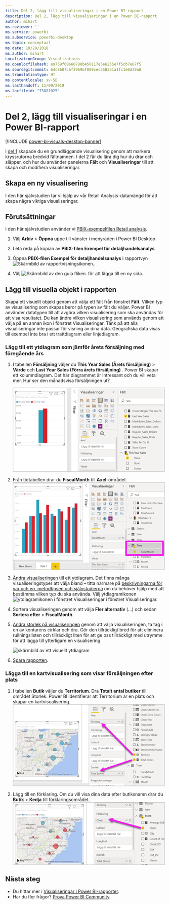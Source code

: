 ```yaml
---
title: Del 2, lägg till visualiseringar i en Power BI-rapport
description: Del 2, lägg till visualiseringar i en Power BI-rapport
author: mihart
ms.reviewer: ''
ms.service: powerbi
ms.subservice: powerbi-desktop
ms.topic: conceptual
ms.date: 10/28/2018
ms.author: mihart
LocalizationGroup: Visualizations
ms.openlocfilehash: e9759f69668780b450117e5e6255e7f5cb7e67f5
ms.sourcegitcommit: 64c860fcbf2969bf089cec358331a1fc1e0d39a8
ms.translationtype: HT
ms.contentlocale: sv-SE
ms.lasthandoff: 11/09/2019
ms.locfileid: "73881025"
---
```

# <a name="part-2-add-visualizations-to-a-power-bi-report"></a>Del 2, lägg till visualiseringar i en Power BI-rapport

[!INCLUDE [power-bi-visuals-desktop-banner](../includes/power-bi-visuals-desktop-banner.md)]

I [del 1](power-bi-report-add-visualizations-i.md) skapade du en grundläggande visualisering genom att markera kryssrutorna bredvid fältnamnen.  I del 2 får du lära dig hur du drar och släpper, och hur du använder panelerna **Fält** och **Visualiseringar** till att skapa och modifiera visualiseringar.


## <a name="create-a-new-visualization"></a>Skapa en ny visualisering
I den här självstudien tar vi hjälp av vår Retail Analysis-datamängd för att skapa några viktiga visualiseringar.

## <a name="prerequisites"></a>Förutsättningar

I den här självstudien använder vi [PBIX-exempelfilen Retail analysis](https://download.microsoft.com/download/9/6/D/96DDC2FF-2568-491D-AAFA-AFDD6F763AE3/Retail%20Analysis%20Sample%20PBIX.pbix).

1. Välj **Arkiv** > **Öppna** uppe till vänster i menyraden i Power BI Desktop
   
2. Leta reda på kopian av **PBIX-filen Exempel för detaljhandelsanalys**

1. Öppna **PBIX-filen Exempel för detaljhandelsanalys** i rapportvyn ![Skärmbild av rapportvisningsikonen.](media/power-bi-visualization-kpi/power-bi-report-view.png).

1. Välj ![Skärmbild av den gula fliken.](media/power-bi-visualization-kpi/power-bi-yellow-tab.png) för att lägga till en ny sida.

## <a name="add-visualizations-to-the-report"></a>Lägg till visuella objekt i rapporten

Skapa ett visuellt objekt genom att välja ett fält från fönstret **Fält**. Vilken typ av visualisering som skapas beror på typen av fält du väljer. Power BI använder datatypen till att avgöra vilken visualisering som ska användas för att visa resultatet. Du kan ändra vilken visualisering som används genom att välja på en annan ikon i fönstret Visualiseringar. Tänk på att alla visualiseringar inte passar för visning av dina data. Geografiska data visas till exempel inte bra i ett trattdiagram eller linjediagram. 


### <a name="add-an-area-chart-that-looks-at-this-years-sales-compared-to-last-year"></a>Lägg till ett ytdiagram som jämför årets försäljning med föregående års

1. I tabellen **Försäljning** väljer du **This Year Sales (Årets försäljning)**  > **Värde** och **Last Year Sales (Förra årets försäljning)** . Power BI skapar ett kolumndiagram.  Det här diagrammet är intressant och du vill veta mer. Hur ser den månadsvisa försäljningen ut?  
   
   ![Skärmbild med ett kolumndiagram](media/power-bi-report-add-visualizations-ii/power-bi-start.png)

2. Från tidtabellen drar du **FiscalMonth** till **Axel**-området.  
   ![Skärmbild med ett kolumndiagram där FiscalMonth är en axel](media/power-bi-report-add-visualizations-ii/power-bi-fiscalmonth.png)

3. [Ändra visualiseringen](power-bi-report-change-visualization-type.md) till ett ytdiagram.  Det finns många visualiseringstyper att välja bland – titta närmare på [beskrivningarna för var och en, metodtipsen och självstudierna](power-bi-visualization-types-for-reports-and-q-and-a.md) om du behöver hjälp med att bestämma vilken typ du ska använda. Välj ytdiagramikonen ![ytdiagramikonen i fönstret Visualiseringar](media/power-bi-report-add-visualizations-ii/power-bi-area-chart.png) i fönstret Visualiseringar.

4. Sortera visualiseringen genom att välja **Fler alternativ** (...) och sedan **Sortera efter** >  **FiscalMonth**.

5. [Ändra storlek på visualiseringen](power-bi-visualization-move-and-resize.md) genom att välja visualiseringen, ta tag i en av konturens cirklar och dra. Gör den tillräckligt bred för att eliminera rullningslisten och tillräckligt liten för att ge oss tillräckligt med utrymme för att lägga till ytterligare en visualisering.
   
   ![skärmbild av ett visuellt ytdiagram](media/power-bi-report-add-visualizations-ii/pbi_part2_7b.png)
6. [Spara rapporten](../service-report-save.md).

### <a name="add-a-map-visualization-that-looks-at-sales-by-location"></a>Lägga till en kartvisualisering som visar försäljningen efter plats

1. I tabellen **Butik** väljer du **Territorium**. Dra **Totalt antal butiker** till området Storlek. Power BI identifierar att Territorium är en plats och skapar en kartvisualisering.  
   ![Ytdiagram](media/power-bi-report-add-visualizations-ii/power-bi-map1.png)

2. Lägg till en förklaring.  Om du vill visa dina data efter butiksnamn drar du **Butik** > **Kedja** till förklaringsområdet.  
   ![rapportarbetsyta med enpil från Kedja i fältlistan till Kedja i förklaringsbucketen](media/power-bi-report-add-visualizations-ii/power-bi-chain.png)

## <a name="next-steps"></a>Nästa steg
* Du hittar mer i [Visualiseringar i Power BI-rapporter](power-bi-report-visualizations.md).  
* Har du fler frågor? [Prova Power BI Community](https://community.powerbi.com/)

